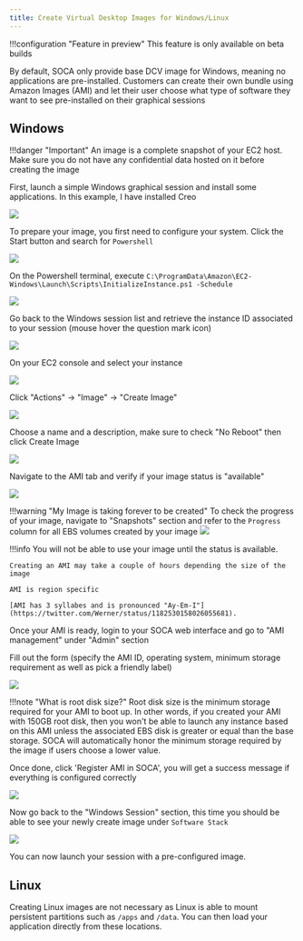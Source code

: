 ```yaml
---
title: Create Virtual Desktop Images for Windows/Linux
---
```


!!!configuration "Feature in preview"
    This feature is only available on beta builds
    
    
By default, SOCA only provide base DCV image for Windows, meaning no applications are pre-installed. Customers can create their own bundle using Amazon Images (AMI) and let their user choose what type of software they want to see pre-installed on their graphical sessions

## Windows 

!!!danger "Important"
    An image is a complete snapshot of your EC2 host. Make sure you do not have any confidential data hosted on it before creating the image

First, launch a simple Windows graphical session and install some applications. In this example, I have installed Creo

![](../imgs/dcv-images-1.png)

To prepare your image, you first need to configure your system. Click the Start button and search for `Powershell`

![](../imgs/dcv-images-2.png)

On the Powershell terminal, execute `C:\ProgramData\Amazon\EC2-Windows\Launch\Scripts\InitializeInstance.ps1 -Schedule`

![](../imgs/dcv-images-3.png)

Go back to the Windows session list and retrieve the instance ID associated to your session (mouse hover the question mark icon)

![](../imgs/dcv-images-4.png)

On your EC2 console and select your instance

![](../imgs/dcv-images-5.png)

Click "Actions" -> "Image" -> "Create Image"

![](../imgs/dcv-images-6.png)

Choose a name and a description, make sure to check "No Reboot" then click Create Image

![](../imgs/dcv-images-7.png)

Navigate to the AMI tab and verify if your image status is "available"

![](../imgs/dcv-images-9.png)


!!!warning "My Image is taking forever to be created"
    To check the progress of your image, navigate to "Snapshots" section and refer to the `Progress` column for all EBS volumes created by your image
    ![](../imgs/dcv-images-8.png)

!!!info
    You will not be able to use your image until the status is available. 
    
    Creating an AMI may take a couple of hours depending the size of the image
    
    AMI is region specific
    
    [AMI has 3 syllabes and is pronounced "Ay-Em-I"](https://twitter.com/Werner/status/1182530158026055681).

Once your AMI is ready, login to your SOCA web interface and go to "AMI management" under "Admin" section

Fill out the form (specify the AMI ID, operating system, minimum storage requirement as well as pick a friendly label)

![](../imgs/dcv-images-10.png)

!!!note "What is root disk size?"
    Root disk size is the minimum storage required for your AMI to boot up. In other words, if you created your AMI with 150GB root disk, then you won't be able to launch any instance based on this AMI unless the associated EBS disk is greater or equal than the base storage.
    SOCA will automatically honor the minimum storage required by the image if users choose a lower value. 

Once done, click 'Register AMI in SOCA', you will get a success message if everything is configured correctly

![](../imgs/dcv-images-11.png)

Now go back to the "Windows Session" section, this time you should be able to see your newly create image under `Software Stack`

![](../imgs/dcv-images-12.png)

You can now launch your session with a pre-configured image.

## Linux

Creating Linux images are not necessary as Linux is able to mount persistent partitions such as `/apps` and `/data`. You can then load your application directly from these locations.


